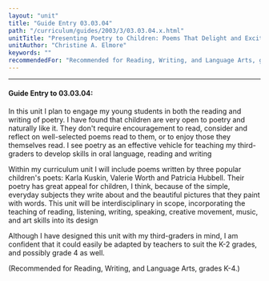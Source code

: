 ```yaml
---
layout: "unit"
title: "Guide Entry 03.03.04"
path: "/curriculum/guides/2003/3/03.03.04.x.html"
unitTitle: "Presenting Poetry to Children: Poems That Delight and Excite To Write"
unitAuthor: "Christine A. Elmore"
keywords: ""
recommendedFor: "Recommended for Reading, Writing, and Language Arts, grades K-4."
---
```

<body>
<hr/>
 <h4>
  Guide Entry to 03.03.04:
 </h4>
 <p>
  In this unit I plan to engage my young students in both the reading and writing of poetry. I have found that children are very open to poetry and naturally like it. They don't require encouragement to read, consider and reflect on well-selected poems read to them, or to enjoy those they themselves read. I see poetry as an effective vehicle for teaching my third-graders to develop skills in oral language, reading and writing
 </p>
<p>
  Within my curriculum unit I will include poems written by three popular children's poets:  Karla Kuskin, Valerie Worth and Patricia Hubbell. Their poetry has great appeal for children, I think, because of the simple, everyday subjects they write about and the beautiful pictures that they paint with words. This unit will be interdisciplinary in scope, incorporating the teaching of reading, listening, writing, speaking, creative movement, music, and art skills into its design
 </p>
<p>
  Although I have designed this unit with my third-graders in mind, I am confident that it could easily be adapted by teachers to suit the K-2 grades, and possibly grade 4 as well.
 </p>
<p>
  (Recommended for Reading, Writing, and Language Arts, grades K-4.)
 </p>

</body>